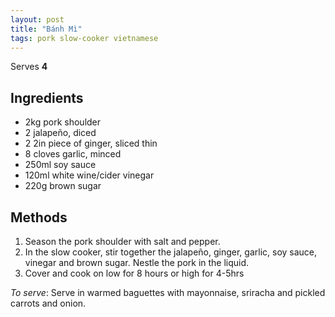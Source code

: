 ```yaml
---
layout: post
title: "Bánh Mì"
tags: pork slow-cooker vietnamese
---
```


Serves **4**

## Ingredients

* 2kg pork shoulder
* 2 jalapeño, diced
* 2 2in piece of ginger, sliced thin
* 8 cloves garlic, minced
* 250ml soy sauce
* 120ml white wine/cider vinegar
* 220g brown sugar

## Methods

1. Season the pork shoulder with salt and pepper.
2. In the slow cooker, stir together the jalapeño, ginger, garlic, soy sauce, vinegar and brown
   sugar. Nestle the pork in the liquid.
3. Cover and cook on low for 8 hours or high for 4-5hrs

_To serve_: Serve in warmed baguettes with mayonnaise, sriracha and pickled carrots and onion.
